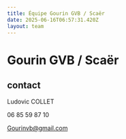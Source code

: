 ```yaml
---
title: Équipe Gourin GVB / Scaër
date: 2025-06-16T06:57:31.420Z
layout: team
---
```


# Gourin GVB / Scaër



## contact 

Ludovic COLLET

06 85 59 87 10

Gourinvb@gmail.com

